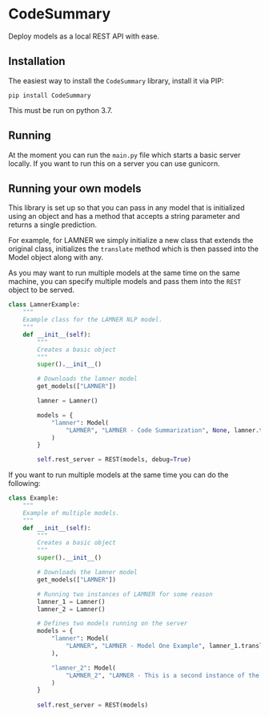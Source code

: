 # CodeSummary
Deploy models as a local REST API with ease.

## Installation
The easiest way to install the `CodeSummary` library, install it via PIP:

```shell
pip install CodeSummary
```

This must be run on python 3.7.

## Running

At the moment you can run the `main.py` file which starts a basic server locally.
If you want to run this on a server you can use gunicorn.

## Running your own models

This library is set up so that you can pass in any model that is initialized
using an object and has a method that accepts a string parameter and returns a
single prediction.

For example, for LAMNER we simply initialize a new class that extends the 
original class, initializes the `translate` method which is then passed into
the Model object along with any. 

As you may want to run multiple models at the same time on the same machine, 
you can specify multiple models and pass them into the `REST` object to be 
served.

```py
class LamnerExample:
    """
    Example class for the LAMNER NLP model.
    """
    def __init__(self):
        """
        Creates a basic object
        """
        super().__init__()

        # Downloads the lamner model
        get_models(["LAMNER"])

        lamner = Lamner()

        models = {
            "lamner": Model(
                "LAMNER", "LAMNER - Code Summarization", None, lamner.translate
            )
        }

        self.rest_server = REST(models, debug=True)
```

If you want to run multiple models at the same time you can do the following:

```py
class Example:
    """
    Example of multiple models.
    """
    def __init__(self):
        """
        Creates a basic object
        """
        super().__init__()

        # Downloads the lamner model
        get_models(["LAMNER"])

        # Running two instances of LAMNER for some reason
        lamner_1 = Lamner()
        lamner_2 = Lamner()

        # Defines two models running on the server
        models = {
            "lamner": Model(
                "LAMNER", "LAMNER - Model One Example", lamner_1.translate
            ),

            "lamner_2": Model(
                "LAMNER_2", "LAMNER - This is a second instance of the model", lamner_2.translate
            )
        }
        
        self.rest_server = REST(models)

```